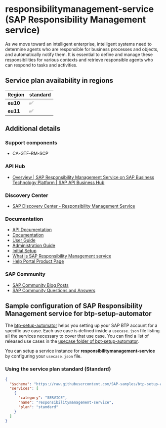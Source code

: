 # responsibilitymanagement-service (SAP Responsibility Management service)

As we move toward an intelligent enterprise, intelligent systems need to determine agents who are responsible for business processes and objects, and automatically notify them. It is essential to define and manage these responsibilities for various contexts and retrieve responsible agents who can respond to tasks and activities.

## Service plan availability in regions

| Region | standard |
|--------|----------|
|  **eu10** | ✅ |
|  **eu11** | ✅ |

## Additional details

### Support components

- CA-GTF-RM-SCP

### API Hub

- [Overview | SAP Responsibility Management Service on SAP Business Technology Platform | SAP API Business Hub](https://api.sap.com/package/ResponsibilityManagementOnSAPBTP/overview)

### Discovery Center

- [SAP Discovery Center - Responsibility Management Service](https://discovery-center.cloud.sap/serviceCatalog/responsibility-management-service)

### Documentation

- [API Documentation](https://api.sap.com/package/ResponsibilityManagementOnSAPBTP/rest)
- [Documentation](https://help.sap.com/viewer/8308e6d301d54584a33cd04a9861bc52/1809.000/en-US/a4a31dc3e2824cb1afc7be8eafc07f5c.html?q=Responsibility%20Management)
- [User Guide](https://help.sap.com/viewer/a8ad1b81adf945e1a5412b77e529548c/SHIP/en-US)
- [Administration Guide](https://help.sap.com/viewer/b0ae433f989940e1abdbaf45ec7f299b/SHIP/en-US)
- [Initial Setup](https://help.sap.com/viewer/b0ae433f989940e1abdbaf45ec7f299b/SHIP/en-US/dc11a8a73b1c43fe921135020234c662.html)
- [What is SAP Responsibility Management service](https://help.sap.com/viewer/e8006c3a6395426291c07b3e6f7ce78b/SHIP/en-US)
- [Help Portal Product Page](https://help.sap.com/viewer/product/RESPONSIBILITY_MANAGEMENT_SCP/SHIP/en-US)

### SAP Community

- [SAP Community Blog Posts](https://community.sap.com/search/?ct=blog&q=SAP%20Responsibility%20Management%20service)
- [SAP Community Questions and Answers](https://community.sap.com/search/?ct=qa&q=SAP%20Responsibility%20Management%20service)

## Sample configuration of **SAP Responsibility Management service** for btp-setup-automator

The [btp-setup-automator](https://github.com/SAP-samples/btp-setup-automator) helps you setting up your SAP BTP account for a specific use case. Each use case is defined inside a `usecase.json` file listing all the services necessary to cover that use case. You can find a list of released use cases in the [usecase folder of bpt-setup-automator](https://github.com/SAP-samples/btp-setup-automator/tree/main/usecases).

You can setup a service instance for **responsibilitymanagement-service** by configuring your `usecase.json` file.

### Using the service plan **standard** (Standard)

```json
{
  "$schema": "https://raw.githubusercontent.com/SAP-samples/btp-setup-automator/main/libs/btpsa-usecase.json",
  "services": [
    {
      "category": "SERVICE",
      "name": "responsibilitymanagement-service",
      "plan": "standard"
    }
  ]
}
```
